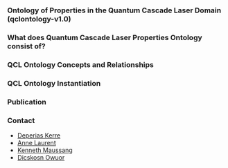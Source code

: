 ### Ontology of Properties in the Quantum Cascade Laser Domain (qclontology-v1.0)


### What does Quantum Cascade Laser Properties Ontology consist of?


### QCL Ontology Concepts and Relationships


### QCL Ontology Instantiation 


### Publication 


### Contact
* [Deperias Kerre](dkerre@strathmore.edu)
* [Anne Laurent](Anne.Laurent@lirmm.fr)
* [Kenneth Maussang](Kenneth.Maussang@umontpellier.fr)
* [Dicskosn Owuor](dowuor@strathmore.edu)

